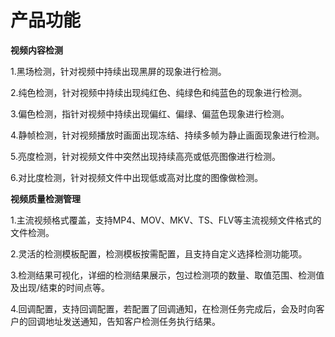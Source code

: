 # 产品功能

**视频内容检测**

1.黑场检测，针对视频中持续出现黑屏的现象进行检测。

2.纯色检测，针对视频中持续出现纯红色、纯绿色和纯蓝色的现象进行检测。

3.偏色检测，指针对视频中持续出现偏红、偏绿、偏蓝色现象进行检测。

4.静帧检测，针对视频播放时画面出现冻结、持续多帧为静止画面现象进行检测。

5.亮度检测，针对视频文件中突然出现持续高亮或低亮图像进行检测。

6.对比度检测，针对视频文件中出现低或高对比度的图像做检测。

**视频质量检测管理**

1.主流视频格式覆盖，支持MP4、MOV、MKV、TS、FLV等主流视频文件格式的文件检测。

2.灵活的检测模板配置，检测模板按需配置，且支持自定义选择检测功能项。

3.检测结果可视化，详细的检测结果展示，包过检测项的数量、取值范围、检测值及出现/结束的时间点等。

4.回调配置，支持回调配置，若配置了回调通知，在检测任务完成后，会及时向客户的回调地址发送通知，告知客户检测任务执行结果。
